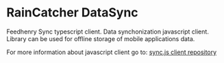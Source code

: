 # RainCatcher DataSync

Feedhenry Sync typescript client.
Data synchonization javascript client. Library can be used for offline storage of mobile applications data.

For more information about javascript client go to: [sync.js client repository](https://github.com/feedhenry/fh-sync-js)
